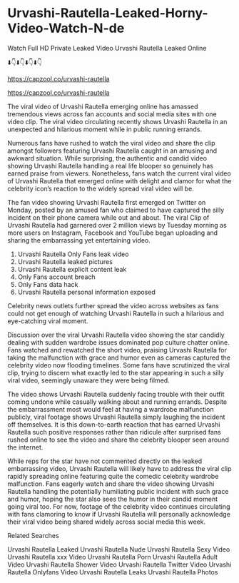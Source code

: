 # Urvashi-Rautella-Leaked-Horny-Video-Watch-N-de

Watch Full HD Private Leaked Video ﻿﻿Urvashi Rautella Leaked Online

⬇️👇⬇️👇⬇️👇⬇️👇

https://capzool.co/urvashi-rautella

https://capzool.co/urvashi-rautella

The viral video of ﻿﻿Urvashi Rautella emerging online has amassed tremendous views across fan accounts and social media sites with one video clip. The viral video circulating recently shows ﻿﻿Urvashi Rautella in an unexpected and hilarious moment while in public running errands. 

Numerous fans have rushed to watch the viral video and share the clip amongst followers featuring ﻿﻿Urvashi Rautella caught in an amusing and awkward situation. While surprising, the authentic and candid video showing ﻿﻿Urvashi Rautella handling a real life blooper so genuinely has earned praise from viewers. Nonetheless, fans watch the current viral video of ﻿﻿Urvashi Rautella that emerged online with delight and clamor for what the celebrity icon’s reaction to the widely spread viral video will be.

The fan video showing ﻿﻿Urvashi Rautella first emerged on Twitter on Monday, posted by an amused fan who claimed to have captured the silly incident on their phone camera while out and about. The viral Clip of ﻿﻿Urvashi Rautella had garnered over 2 million views by Tuesday morning as more users on Instagram, Facebook and YouTube began uploading and sharing the embarrassing yet entertaining video. 


1. ﻿﻿Urvashi Rautella Only Fans leak video
2. ﻿﻿Urvashi Rautella leaked pictures
3. ﻿﻿Urvashi Rautella explicit content leak
4. Only Fans account breach
5. Only Fans data hack
6. ﻿﻿Urvashi Rautella personal information exposed


Celebrity news outlets further spread the video across websites as fans could not get enough of watching ﻿﻿Urvashi Rautella in such a hilarious and eye-catching viral moment. 

Discussion over the viral ﻿﻿Urvashi Rautella video showing the star candidly dealing with sudden wardrobe issues dominated pop culture chatter online. Fans watched and rewatched the short video, praising ﻿﻿Urvashi Rautella for taking the malfunction with grace and humor even as cameras captured the celebrity video now flooding timelines. Some fans have scrutinized the viral clip, trying to discern what exactly led to the star appearing in such a silly viral video, seemingly unaware they were being filmed.

The video shows ﻿﻿Urvashi Rautella suddenly facing trouble with their outfit coming undone while casually walking about and running errands. Despite the embarrassment most would feel at having a wardrobe malfunction publicly, viral footage shows ﻿﻿Urvashi Rautella simply laughing the incident off themselves. It is this down-to-earth reaction that has earned ﻿﻿Urvashi Rautella such positive responses rather than ridicule after surprised fans rushed online to see the video and share the celebrity blooper seen around the internet.  

While reps for the star have not commented directly on the leaked embarrassing video, ﻿﻿Urvashi Rautella will likely have to address the viral clip rapidly spreading online featuring quite the comedic celebrity wardrobe malfunction. Fans eagerly watch and share the video showing ﻿﻿Urvashi Rautella handling the potentially humiliating public incident with such grace and humor, hoping the star also sees the humor in their candid moment going viral too. For now, footage of the celebrity video continues circulating with fans clamoring to know if ﻿﻿Urvashi Rautella will personally acknowledge their viral video being shared widely across social media this week.

Related Searches

﻿﻿Urvashi Rautella Leaked
﻿﻿Urvashi Rautella Nude
﻿﻿Urvashi Rautella Sexy Video
﻿﻿Urvashi Rautella xxx Video
﻿﻿Urvashi Rautella Porn
﻿﻿Urvashi Rautella Adult Video
﻿﻿Urvashi Rautella Shower Video
﻿﻿Urvashi Rautella Twitter Video
﻿﻿Urvashi Rautella Onlyfans Video
﻿﻿Urvashi Rautella Leaks
﻿﻿Urvashi Rautella Photos
